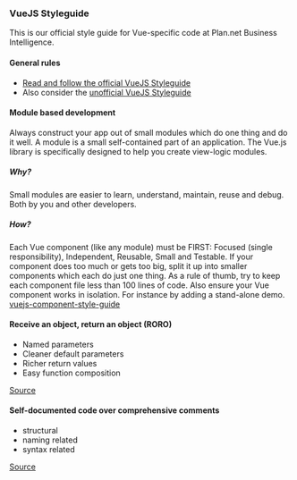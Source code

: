 ### VueJS Styleguide
This is our official style guide for Vue-specific code at Plan.net Business Intelligence.
#### General rules
* [Read and follow the official VueJS Styleguide](https://vuejs.org/v2/style-guide)
* Also consider the [unofficial VueJS Styleguide](https://gist.github.com/letanure/8b4e8ee8f7b065860df942f0e53d6fc9 )

#### Module based development
Always construct your app out of small modules which do one thing and do it well. A module is a small self-contained part of an application. The Vue.js library is specifically designed to help you create view-logic modules.
##### Why?
Small modules are easier to learn, understand, maintain, reuse and debug. Both by you and other developers.
##### How?
Each Vue component (like any module) must be FIRST: Focused (single responsibility), Independent, Reusable, Small and Testable.
If your component does too much or gets too big, split it up into smaller components which each do just one thing. As a rule of thumb, try to keep each component file less than 100 lines of code. Also ensure your Vue component works in isolation. For instance by adding a stand-alone demo.<br>
[vuejs-component-style-guide](https://github.com/pablohpsilva/vuejs-component-style-guide#module-based-development)

#### Receive an object, return an object (RORO)
* Named parameters
* Cleaner default parameters
* Richer return values
* Easy function composition

[Source](https://medium.freecodecamp.org/elegant-patterns-in-modern-javascript-roro-be01e7669cbd)

#### Self-documented code over comprehensive comments
* structural  
* naming related
* syntax related

[Source](https://www.sitepoint.com/self-documenting-javascript/)

